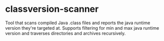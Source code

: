 classversion-scanner
====================

Tool that scans compiled Java .class files and reports the java runtime version they're targeted at. Supports filtering for min and max java runtime version and traverses directories and archives recursively.